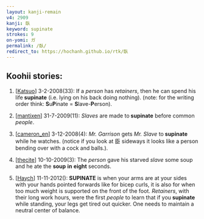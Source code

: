 ```yaml
---
layout: kanji-remain
v4: 2909
kanji: 臥
keyword: supinate
strokes: 9
on-yomi: ガ
permalink: /臥/
redirect_to: https://hochanh.github.io/rtk/臥
---
```


## Koohii stories: 

1) [<a href="http://kanji.koohii.com/profile/Katsuo">Katsuo</a>] 3-2-2008(33): If a <em>person</em> has <em>retainers</em>, then he can spend his life<strong> supinate</strong> (i.e. lying on his back doing nothing). (note: for the writing order think: <strong>S</strong>u<strong>P</strong>inate = <strong>S</strong>lave-<strong>P</strong>erson).

2) [<a href="http://kanji.koohii.com/profile/mantixen">mantixen</a>] 31-7-2009(11): <em>Slaves</em> are made to<strong> supinate</strong> before common <em>people</em>.

3) [<a href="http://kanji.koohii.com/profile/cameron_en">cameron_en</a>] 3-12-2008(4): <em>Mr. Garrison</em> gets <em>Mr. Slave</em> to<strong> supinate</strong> while he watches. (notice if you look at 臣 sideways it looks like a person bending over with a cock and balls.).

4) [<a href="http://kanji.koohii.com/profile/thecite">thecite</a>] 10-10-2009(3): The <em>person</em> gave his starved <em>slave</em> some soup and he ate the <strong>soup</strong> <strong>in</strong> <strong>eight</strong> seconds.

5) [<a href="http://kanji.koohii.com/profile/Haych">Haych</a>] 11-11-2012(): <strong>SUPINATE</strong> is when your arms are at your sides with your hands pointed forwards like for bicep curls, it is also for when too much weight is supported on the front of the foot. <em>Retainers</em>, with their long work hours, were the first <em>people</em> to learn that if you<strong> supinate</strong> while standing, your legs get tired out quicker. One needs to maintain a neutral center of balance.

